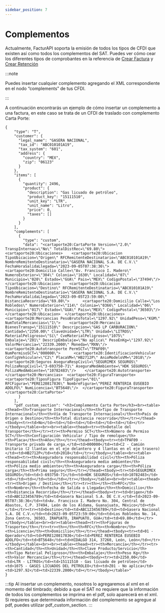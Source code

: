 ```yaml
---
sidebar_position: 7
---
```


# Complementos

Actualmente, FacturAPI soporta la emisión de todos los tipos de CFDI que existen así como todos los complementos del SAT. Puedes ver cómo cear los diferentes tipos de comprobantes en la referencia de [Crear Factura](/api#operation/createInvoice) y [Crear Retención](/api#operation/createRetention)

:::note

Puedes insertar cualquier complemento agregando el XML correspondiente en el nodo “complements” de tus CFDI.

:::

A continuación encontrarás un ejemplo de cómo insertar un complemento a una factura, en este caso se trata de un CFDI de traslado con complemento Carta Porte:

```
{
    "type": "T",
    "customer": {
      "legal_name": "GASERA NACIONAL",
      "tax_id": "ABC010101A19",
      "tax_system": "601",
      "address": {
        "country": "MEX",
        "zip": "06123"
      }
    },
    "items": [
      {
        "quantity": 2496,
        "product": {
          "description": "Gas licuado de petróleo",
          "product_key": "15111510",
          "unit_key": "LTR",
          "unit_name": "Litro",
          "price": 0,
          "taxes": []
        }
      }
    ],
    "complements": [
      {
        "type": "custom",
        "data": "<cartaporte20:CartaPorte Version=\"2.0\" TranspInternac=\"No\" TotalDistRec=\"69.80\">  <cartaporte20:Ubicaciones>    <cartaporte20:Ubicacion TipoUbicacion=\"Origen\" RFCRemitenteDestinatario=\"ABC010101A19\" NombreRemitenteDestinatario=\"GASERA NACIONAL S.A. DE C.V.\" FechaHoraSalidaLlegada=\"2023-09-05T07:38:36\">      <cartaporte20:Domicilio Calle=\"Av. Francisco I. Madero\" NumeroExterior=\"304\" Colonia=\"1630\" Localidad=\"07\" Municipio=\"020\" Estado=\"GUA\" Pais=\"MEX\" CodigoPostal=\"37494\"/>    </cartaporte20:Ubicacion>    <cartaporte20:Ubicacion TipoUbicacion=\"Destino\" RFCRemitenteDestinatario=\"ABC010101A19\" NombreRemitenteDestinatario=\"GASERA NACIONAL S.A. DE C.V.\" FechaHoraSalidaLlegada=\"2023-09-05T23:59:00\" DistanciaRecorrida=\"69.80\">      <cartaporte20:Domicilio Calle=\"Los Robledos\" NumeroExterior=\"114\" Colonia=\"0366\" Localidad=\"06\" Municipio=\"017\" Estado=\"GUA\" Pais=\"MEX\" CodigoPostal=\"36503\"/>    </cartaporte20:Ubicacion>  </cartaporte20:Ubicaciones>  <cartaporte20:Mercancias PesoBrutoTotal=\"1297.92\" UnidadPeso=\"KGM\" NumTotalMercancias=\"1\">    <cartaporte20:Mercancia BienesTransp=\"15111510\" Descripcion=\"GAS LP CARBURACION\" Cantidad=\"2250.00\" ClaveUnidad=\"LTR\" Unidad=\"LITROS\" MaterialPeligroso=\"Sí\" CveMaterialPeligroso=\"1075\" Embalaje=\"Z01\" DescripEmbalaje=\"No aplica\" PesoEnKg=\"1297.92\" ValorMercancia=\"22339.2000\" Moneda=\"MXN\"/>    <cartaporte20:Autotransporte PermSCT=\"TPAF09\" NumPermisoSCT=\"000000\">      <cartaporte20:IdentificacionVehicular ConfigVehicular=\"C2\" PlacaVM=\"HB2712P\" AnioModeloVM=\"2018\"/>      <cartaporte20:Seguros AseguraRespCivil=\"SEGURIMEX SEGUROS\" PolizaRespCivil=\"3-693750-71\" AseguraMedAmbiente=\"HDK SEGUROS\" PolizaMedAmbiente=\"10782483\"/>    </cartaporte20:Autotransporte>  </cartaporte20:Mercancias>  <cartaporte20:FiguraTransporte>    <cartaporte20:TiposFigura TipoFigura=\"01\" RFCFigura=\"PERE120817836\" NombreFigura=\"PEREZ RENTERIA EUSEBIO ADOLFO\" NumLicencia=\"BT5648\"/>  </cartaporte20:FiguraTransporte></cartaporte20:CartaPorte>"
      }
    ],
    "pdf_custom_section": "<h3>Complemento Carta Porte</h3><br><table><thead><th>Transporte Internacional</th><th>Tipo de Transporte Internacional</th><th>Vía de Transporte Internacional</th><th>País de Origen o Destino</th><th>Total distancia recorrida</th></tr></thead><tbody><tr><td>No</td><td></td><td></td><td></td><td></td></tr></tbody></table><br><br><table><thead><tr><th>Detalle del Transporte</th></tr><tr><th>Permiso SCT</th><th>Número de Permiso SCT</th><th>Configuración Vehicular / Tipo de remolque</th><th>Placa</th><th>Año</th></tr></thead><tbody><tr><td>TPAF09 - Transporte privado de carga.</td><td>000000</td><td>C2 - Camión Unitario (2 llantas en el eje delantero y 4 llantas en el eje trasero)</td><td>HB2712P</td><td>2018</td></tr></tbody></table><br><table><thead><tr><th>Aseguradora responsabilidad civil</th><th>Póliza responsabilidad civil</th><th>Aseguradora medio ambiente</th><th>Póliza medio ambiente</th><th>Aseguradora carga</th><th>Póliza carga</th><th>Prima seguro</th></tr></thead><tbody><tr><td>SEGURIMEX SEGUROS</td><td>3-693750-71</td><td>HDK SEGUROS</td><td>10782483</td><td></td><td></td><td></td></tr></tbody></table><br><br><table><thead><tr><th>Origen / Destino</th></tr><tr><th></th><th>RFC</th><th>Nombre</th><th>Fecha de Salida o Llegada</th><th>Domicilio</th><th>Distancia Recorrida</th></tr></thead><tbody><tr><td>Origen</td><td>ABC123456789</td><td>Gasera Nacional S.A. DE C.V.</td><td>2023-09-05T07:38:36</td><td>Av. Francisco I. Madero No. 304, Central de Abastos, C.P. 37494, León de los Aldama, Guanajuato, México</td><td></td></tr><tr><td>Destino</td><td>ABC123456789</td><td>Gasera Nacional S.A. DE C.V.</td><td>2023-09-05T23:59:00</td><td>Los Robledos No. 14, Zona Centro, 36503, IRAPUATO, IRAPUATO, GUA</td><td>69.80</td></tr></tbody></table><br><br><table><thead><tr><th>Figuras de Trasporte</th></tr><tr><th></th><th>RFC</th><th>Nombre</th><th>Licencia</th><th>Domicilio</th></tr></thead><tbody><tr><td>01 - Operador</td><td>PERE120817836</td><td>PEREZ RENTERIA EUSEBIO ADOLFO</td><td>BT5648</td><td>HIDALGO 314, 37260, León, León</td></tr></tbody></table><br><br><table><thead><tr><th>Mercancía</th></tr><tr><th>Cantidad</th><th>Unidad</th><th>Clave Producto/Servicio</th><th>Tipo Material Peligroso</th><th>Embalaje</th><th>Peso Kg</th><th>Valor Mercancía</th></tr></thead><tbody><tr><td>2250.00</td><td>LTR - LITROS</td><td>15111510 - Gas licuado de petróleo</td><td>1075 - GASES LICUADOS DEL PETROLEO</td><td>Z01 - No aplica</td><td>1297.92</td><td>22339.2000</td></tr></tbody></table>"
}
```

:::tip
Al insertar un complemento, nosotros lo agregaremos al xml en el momento del timbrado; debido a que el SAT no requiere que la información de todos los complementos se imprima en el pdf, solo aparecerá en el xml. Si requieres que determinada información del complemento se agregue al pdf, puedes utilizar pdf_custom_section.
:::
